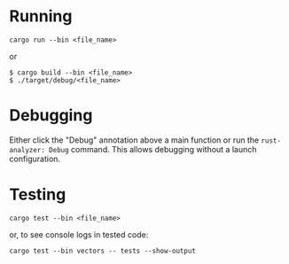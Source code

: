 # Running

```
cargo run --bin <file_name>
```

or

```
$ cargo build --bin <file_name>
$ ./target/debug/<file_name>
```

# Debugging

Either click the "Debug" annotation above a main function or run the `rust-analyzer: Debug` command. This allows debugging without a launch configuration.

# Testing

```
cargo test --bin <file_name>
```

or, to see console logs in tested code:

```
cargo test --bin vectors -- tests --show-output
```
